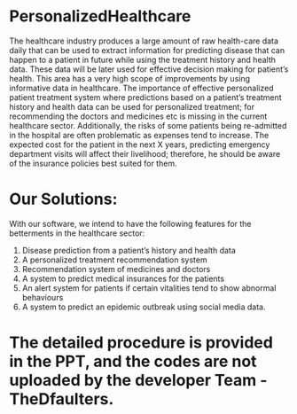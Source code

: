 # PersonalizedHealthcare

The healthcare industry produces a large amount of raw health-care data daily that can be used to extract information for predicting disease that can happen to a patient in future while using the treatment history and health data. These data will be later used for effective decision making for patient’s health. This area has a very high scope of improvements by using informative data in healthcare. 
The importance of effective personalized patient treatment system where predictions based on a patient’s treatment history and health data can be used for personalized treatment; for recommending the doctors and medicines etc is missing in the current healthcare sector. Additionally, the risks of some patients being re-admitted in the hospital are often problematic as expenses tend to increase. The expected cost for the patient in the next X years, predicting emergency department visits will affect their livelihood; therefore, he should be aware of the insurance policies best suited for them.

# Our Solutions:
With our software, we intend to have the following features for the betterments in the healthcare sector:
1.	Disease prediction from a patient’s history and health data
2.	A personalized treatment recommendation system
3.	Recommendation system of medicines and doctors 
4.	A system to predict medical insurances for the patients
5.	An alert system for patients if certain vitalities tend to show abnormal behaviours
6.	A system to predict an epidemic outbreak using social media data.

# The detailed procedure is provided in the PPT, and the codes are not uploaded by the developer Team - TheDfaulters.
